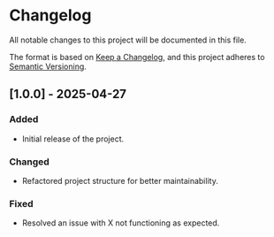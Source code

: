 # Changelog

All notable changes to this project will be documented in this file.

The format is based on [Keep a Changelog](https://keepachangelog.com/),
and this project adheres to [Semantic Versioning](https://semver.org/).

## [1.0.0] - 2025-04-27
### Added
- Initial release of the project.

### Changed
- Refactored project structure for better maintainability.

### Fixed
- Resolved an issue with X not functioning as expected.
